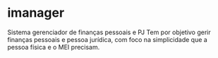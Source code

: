 # imanager
Sistema gerenciador de finanças pessoais e PJ
Tem por objetivo gerir finanças pessoais e pessoa jurídica, com foco na simplicidade que a pessoa física e o MEI precisam.
